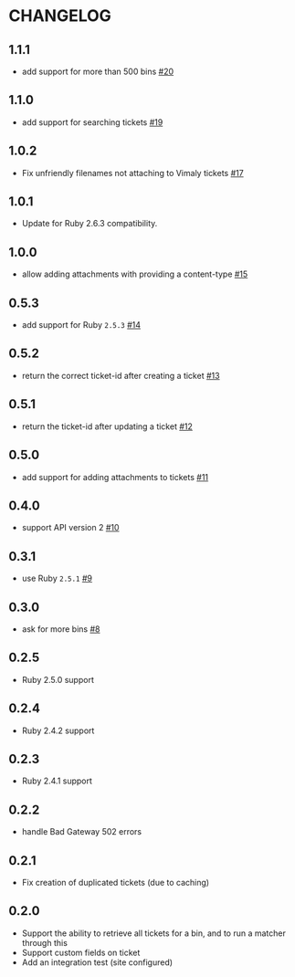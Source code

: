 # CHANGELOG

## 1.1.1

* add support for more than 500 bins [#20](https://github.com/sharesight/vimaly/pull/20)

## 1.1.0

* add support for searching tickets [#19](https://github.com/sharesight/vimaly/pull/19)

## 1.0.2

* Fix unfriendly filenames not attaching to Vimaly tickets [#17](https://github.com/sharesight/vimaly/pull/17)

## 1.0.1

* Update for Ruby 2.6.3 compatibility.

## 1.0.0

 * allow adding attachments with providing a content-type [#15](https://github.com/sharesight/vimaly/pull/15)

## 0.5.3

 * add support for Ruby `2.5.3` [#14](https://github.com/sharesight/vimaly/pull/14)

## 0.5.2

 * return the correct ticket-id after creating a ticket [#13](https://github.com/sharesight/vimaly/pull/13)

## 0.5.1

 * return the ticket-id after updating a ticket [#12](https://github.com/sharesight/vimaly/pull/12)

## 0.5.0

 * add support for adding attachments to tickets [#11](https://github.com/sharesight/vimaly/pull/11)

## 0.4.0

 * support API version 2 [#10](https://github.com/sharesight/vimaly/pull/10)

## 0.3.1

 * use Ruby `2.5.1` [#9](https://github.com/sharesight/vimaly/pull/9)

## 0.3.0

 * ask for more bins [#8](https://github.com/sharesight/vimaly/pull/8)

## 0.2.5

 * Ruby 2.5.0 support

## 0.2.4

 * Ruby 2.4.2 support

 ## 0.2.3

  * Ruby 2.4.1 support

## 0.2.2

 * handle Bad Gateway 502 errors

## 0.2.1

 * Fix creation of duplicated tickets (due to caching)

## 0.2.0

 * Support the ability to retrieve all tickets for a bin, and to run a matcher through this
 * Support custom fields on ticket
 * Add an integration test (site configured)

